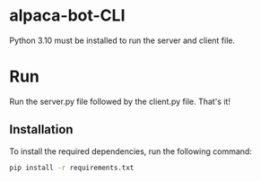 # alpaca-bot-CLI

Python 3.10 must be installed to run the server and client file.

# Run
Run the server.py file followed by the client.py file. That's it!

## Installation

To install the required dependencies, run the following command:

```bash
pip install -r requirements.txt

